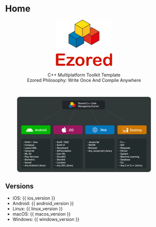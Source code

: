# Home

<p align="center">
    <a href="https://github.com/ezored/ezored" target="_blank" rel="noopener noreferrer">
        <img width="180" src="images/logo.png" alt="Ezored Logo">
    </a>
    <br>
    <br>
    C++ Multiplatform Toolkit Template
    <br>
    Ezored Philosophy: Write Once And Compile Anywhere
    <br>
</p>

<br>

<p align="center">
    <a href="https://github.com/ezored/ezored" target="_blank" rel="noopener noreferrer">
        <img src="images/what-is.png" alt="Ezored Guide" style="width: 85%; max-width: 700px;">
    </a>
</p>

## Versions

* iOS: {{ ios_version }}
* Android: {{ android_version }}
* Linux: {{ linux_version }}
* macOS: {{ macos_version }}
* Windows: {{ windows_version }}
